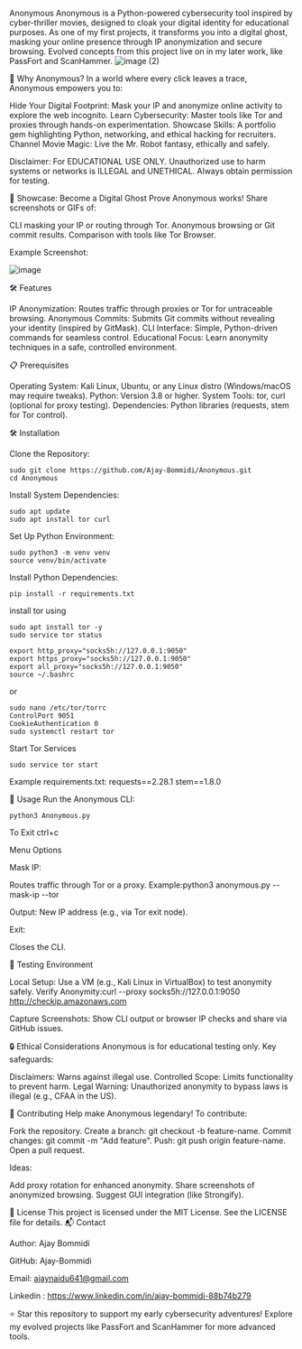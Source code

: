 Anonymous
Anonymous is a Python-powered cybersecurity tool inspired by cyber-thriller movies, designed to cloak your digital identity for educational purposes. As one of my first projects, it transforms you into a digital ghost, masking your online presence through IP anonymization and secure browsing. Evolved concepts from this project live on in my later work, like PassFort and ScanHammer.
![image (2)](https://github.com/user-attachments/assets/96eb6468-d479-4f78-b3e8-a36e12027d94)

🚀 Why Anonymous?
In a world where every click leaves a trace, Anonymous empowers you to:

Hide Your Digital Footprint: Mask your IP and anonymize online activity to explore the web incognito.
Learn Cybersecurity: Master tools like Tor and proxies through hands-on experimentation.
Showcase Skills: A portfolio gem highlighting Python, networking, and ethical hacking for recruiters.
Channel Movie Magic: Live the Mr. Robot fantasy, ethically and safely.


Disclaimer: For EDUCATIONAL USE ONLY. Unauthorized use to harm systems or networks is ILLEGAL and UNETHICAL. Always obtain permission for testing.

📸 Showcase: Become a Digital Ghost
Prove Anonymous works! Share screenshots or GIFs of:

CLI masking your IP or routing through Tor.
Anonymous browsing or Git commit results.
Comparison with tools like Tor Browser.

Example Screenshot:

![image](https://github.com/user-attachments/assets/c5a68a74-63b0-4381-b9b4-3a16a2099ae1)


🛠️ Features

IP Anonymization: Routes traffic through proxies or Tor for untraceable browsing.
Anonymous Commits: Submits Git commits without revealing your identity (inspired by GitMask).
CLI Interface: Simple, Python-driven commands for seamless control.
Educational Focus: Learn anonymity techniques in a safe, controlled environment.

📋 Prerequisites

Operating System: Kali Linux, Ubuntu, or any Linux distro (Windows/macOS may require tweaks).
Python: Version 3.8 or higher.
System Tools: tor, curl (optional for proxy testing).
Dependencies: Python libraries (requests, stem for Tor control).

🛠️ Installation

Clone the Repository:
```
sudo git clone https://github.com/Ajay-Bommidi/Anonymous.git
cd Anonymous
```

Install System Dependencies:
```
sudo apt update
sudo apt install tor curl
```


Set Up Python Environment:
```
sudo python3 -m venv venv
source venv/bin/activate
```


Install Python Dependencies:
```
pip install -r requirements.txt
```
install tor using 
```
sudo apt install tor -y
sudo service tor status
```
```
export http_proxy="socks5h://127.0.0.1:9050"
export https_proxy="socks5h://127.0.0.1:9050"
export all_proxy="socks5h://127.0.0.1:9050"
source ~/.bashrc
```
or 
```
sudo nano /etc/tor/torrc
ControlPort 9051
CookieAuthentication 0
sudo systemctl restart tor
```

Start Tor Services
```
sudo service tor start
```

Example requirements.txt:
requests==2.28.1
stem==1.8.0


🚀 Usage
Run the Anonymous CLI:
```
python3 Anonymous.py
```
To Exit 
ctrl+c

Menu Options

Mask IP:

Routes traffic through Tor or a proxy.
Example:python3 anonymous.py --mask-ip --tor

Output: New IP address (e.g., via Tor exit node).

Exit:

Closes the CLI.

🧪 Testing Environment

Local Setup: Use a VM (e.g., Kali Linux in VirtualBox) to test anonymity safely.
Verify Anonymity:curl --proxy socks5h://127.0.0.1:9050 http://checkip.amazonaws.com


Capture Screenshots: Show CLI output or browser IP checks and share via GitHub issues.

🔒 Ethical Considerations
Anonymous is for educational testing only. Key safeguards:

Disclaimers: Warns against illegal use.
Controlled Scope: Limits functionality to prevent harm.
Legal Warning: Unauthorized anonymity to bypass laws is illegal (e.g., CFAA in the US).

🤝 Contributing
Help make Anonymous legendary! To contribute:

Fork the repository.
Create a branch: git checkout -b feature-name.
Commit changes: git commit -m "Add feature".
Push: git push origin feature-name.
Open a pull request.

Ideas:

Add proxy rotation for enhanced anonymity.
Share screenshots of anonymized browsing.
Suggest GUI integration (like Strongify).

📄 License
This project is licensed under the MIT License. See the LICENSE file for details.
📬 Contact

Author: Ajay Bommidi

GitHub: Ajay-Bommidi

Email: ajaynaidu641@gmail.com

Linkedin : https://www.linkedin.com/in/ajay-bommidi-88b74b279


⭐ Star this repository to support my early cybersecurity adventures! Explore my evolved projects like PassFort and ScanHammer for more advanced tools.

